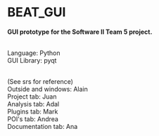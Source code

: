 # BEAT_GUI
<b>GUI prototype for the Software II Team 5 project.<br><br></b>

Language: Python<br>
GUI Library: pyqt<br><br>

(See srs for reference)<br>
Outside and windows: Alain<br>
Project tab: Juan<br>
Analysis tab: Adal<br>
Plugins tab: Mark<br>
POI's tab: Andrea<br>
Documentation tab: Ana<br>
